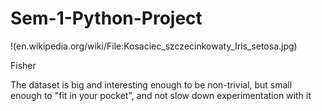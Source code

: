 # Sem-1-Python-Project

!(en.wikipedia.org/wiki/File:Kosaciec_szczecinkowaty_Iris_setosa.jpg)

Fisher

The dataset is big and interesting enough to be non-trivial, but small enough to "fit in your pocket", and not slow down experimentation with it





